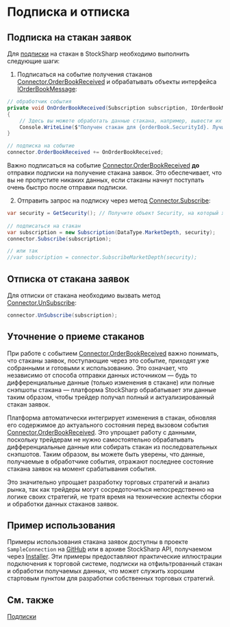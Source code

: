 # Подписка и отписка

## Подписка на стакан заявок

Для [подписки](../market_data/subscriptions.md) на стакан в StockSharp необходимо выполнить следующие шаги:

1. Подписаться на событие получения стаканов [Connector.OrderBookReceived](xref:StockSharp.Algo.Connector.OrderBookReceived) и обрабатывать объекты интерфейса [IOrderBookMessage](xref:StockSharp.Messages.IOrderBookMessage):

```cs
// обработчик события
private void OnOrderBookReceived(Subscription subscription, IOrderBookMessage orderBook)
{
    // Здесь вы можете обработать данные стакана, например, вывести их на экран или использовать в своей торговой стратегии
    Console.WriteLine($"Получен стакан для {orderBook.SecurityId}. Лучшая цена покупки: {orderBook.GetBestBid()?.Price}, Лучшая цена продажи: {orderBook.GetBestBid()?.Price}");
}

// подписка на событие
connector.OrderBookReceived += OnOrderBookReceived;
```

Важно подписаться на событие [Connector.OrderBookReceived](xref:StockSharp.Algo.Connector.OrderBookReceived) **до** отправки подписки на получение стакана заявок. Это обеспечивает, что вы не пропустите никаких данных, если стаканы начнут поступать очень быстро после отправки подписки.

2. Отправить запрос на подписку через метод [Connector.Subscribe](xref:StockSharp.Algo.Connector.Subscribe):

```cs
var security = GetSecurity(); // Получите объект Security, на который хотите подписаться
				
// подписаться на стакан
var subscription = new Subscription(DataType.MarketDepth, security);
connector.Subscribe(subscription);

// или так
//var subscription = connector.SubscribeMarketDepth(security);
```

## Отписка от стакана заявок

Для отписки от стакана необходимо вызвать метод [Connector.UnSubscribe](xref:StockSharp.Algo.Connector.UnSubscribe):

```cs
connector.UnSubscribe(subscription);
```

## Уточнение о приеме стаканов

При работе с событием [Connector.OrderBookReceived](xref:StockSharp.Algo.Connector.OrderBookReceived) важно понимать, что стаканы заявок, поступающие через это событие, приходят уже собранными и готовыми к использованию. Это означает, что независимо от способа отправки данных источником — будь то дифференциальные данные (только изменения в стакане) или полные снэпшоты стакана — платформа StockSharp обрабатывает эти данные таким образом, чтобы трейдер получал полный и актуализированный стакан заявок.

Платформа автоматически интегрирует изменения в стакан, обновляя его содержимое до актуального состояния перед вызовом события [Connector.OrderBookReceived](xref:StockSharp.Algo.Connector.OrderBookReceived). Это упрощает работу с данными, поскольку трейдерам не нужно самостоятельно обрабатывать дифференциальные данные или собирать стакан из последовательных снэпшотов. Таким образом, вы можете быть уверены, что данные, получаемые в обработчике события, отражают последнее состояние стакана заявок на момент срабатывания события.

Это значительно упрощает разработку торговых стратегий и анализ рынка, так как трейдеры могут сосредоточиться непосредственно на логике своих стратегий, не тратя время на технические аспекты сборки и обработки данных стаканов заявок.

## Пример использования

Примеры использования стакана заявок доступны в проекте `SampleConnection` на [GitHub](https://github.com/StockSharp/StockSharp/) или в архиве StockSharp API, получаемом через [Installer](../../installer.md). Эти примеры предоставляют практические иллюстрации подключения к торговой системе, подписки на отфильтрованный стакан и обработки получаемых данных, что может служить хорошим стартовым пунктом для разработки собственных торговых стратегий.

## См. также

[Подписки](../market_data/subscriptions.md)